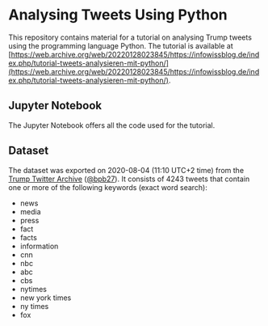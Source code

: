 # Analysing Tweets Using Python

This repository contains material for a tutorial on analysing Trump tweets using the programming language Python. The tutorial is available at [https://web.archive.org/web/20220128023845/https://infowissblog.de/index.php/tutorial-tweets-analysieren-mit-python/](https://web.archive.org/web/20220128023845/https://infowissblog.de/index.php/tutorial-tweets-analysieren-mit-python/). 

## Jupyter Notebook

The Jupyter Notebook offers all the code used for the tutorial.

## Dataset

The dataset was exported on 2020-08-04 (11:10 UTC+2 time) from the [Trump Twitter Archive](https://www.thetrumparchive.com/) ([@bpb27](https://github.com/bpb27)). It consists of 4243 tweets that contain one or more of the following keywords (exact word search): 
* news 
* media
* press
* fact
* facts
* information
* cnn
* nbc
* abc
* cbs
* nytimes
* new york times
* ny times
* fox
